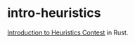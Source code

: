 # intro-heuristics
[Introduction to Heuristics Contest](https://atcoder.jp/contests/intro-heuristics) in Rust.
